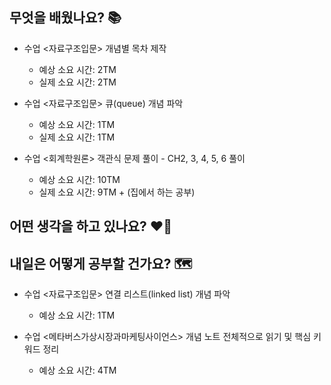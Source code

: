 ## 무엇을 배웠나요? 📚
- 수업 <자료구조입문> 개념별 목차 제작
    - 예상 소요 시간: 2TM
    - 실제 소요 시간: 2TM

- 수업 <자료구조입문> 큐(queue) 개념 파악
    - 예상 소요 시간: 1TM
    - 실제 소요 시간: 1TM

- 수업 <회계학원론> 객관식 문제 풀이 - CH2, 3, 4, 5, 6 풀이
    - 예상 소요 시간: 10TM
    - 실제 소요 시간: 9TM + (집에서 하는 공부)

## 어떤 생각을 하고 있나요? ❤️‍🔥

## 내일은 어떻게 공부할 건가요? 🗺
- 수업 <자료구조입문> 연결 리스트(linked list) 개념 파악
    - 예상 소요 시간: 1TM

- 수업 <메타버스가상시장과마케팅사이언스> 개념 노트 전체적으로 읽기 및 핵심 키워드 정리
    - 예상 소요 시간: 4TM